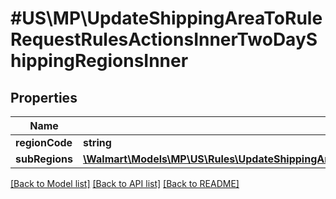 # #US\MP\UpdateShippingAreaToRuleRequestRulesActionsInnerTwoDayShippingRegionsInner

## Properties

Name | Type | Description | Notes
------------ | ------------- | ------------- | -------------
**regionCode** | **string** | regionCode | [optional]
**subRegions** | [**\Walmart\Models\MP\US\Rules\UpdateShippingAreaToRuleRequestRulesActionsInnerTwoDayShippingRegionsInnerSubRegionsInner[]**](UpdateShippingAreaToRuleRequestRulesActionsInnerTwoDayShippingRegionsInnerSubRegionsInner.md) |  | [optional]


[[Back to Model list]](../) [[Back to API list]](../../Api/US/MP) [[Back to README]](../../README.md)
